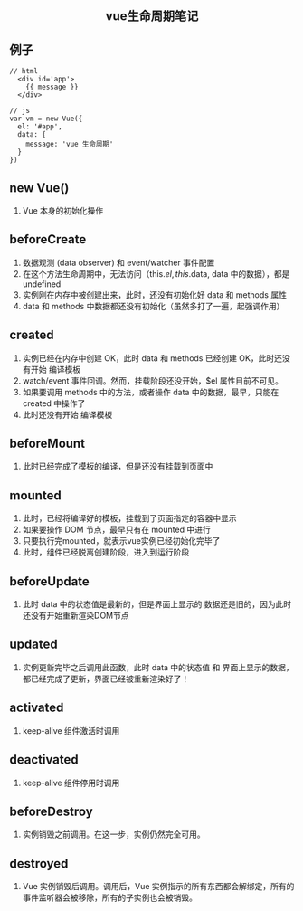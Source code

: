 <h2 align='center'>vue生命周期笔记</h2>

## 例子

```
// html
  <div id='app'>
    {{ message }}
  </div>

// js
var vm = new Vue({
  el: '#app',
  data: {
    message: 'vue 生命周期'
  }
})
```

## new Vue()

1. Vue 本身的初始化操作

## beforeCreate

1. 数据观测 (data observer) 和 event/watcher 事件配置
2. 在这个方法生命周期中，无法访问（this.$el, this.$data, data 中的数据），都是 undefined
3. 实例刚在内存中被创建出来，此时，还没有初始化好 data 和 methods 属性
4. data 和 methods 中数据都还没有初始化（虽然多打了一遍，起强调作用）

## created

1. 实例已经在内存中创建 OK，此时 data 和 methods 已经创建 OK，此时还没有开始 编译模板
2. watch/event 事件回调。然而，挂载阶段还没开始，\$el 属性目前不可见。
3. 如果要调用 methods 中的方法，或者操作 data 中的数据，最早，只能在 created 中操作了
4. 此时还没有开始 编译模板

## beforeMount

1. 此时已经完成了模板的编译，但是还没有挂载到页面中

## mounted

1. 此时，已经将编译好的模板，挂载到了页面指定的容器中显示
2. 如果要操作 DOM 节点，最早只有在 mounted 中进行
3. 只要执行完mounted，就表示vue实例已经初始化完毕了
4. 此时，组件已经脱离创建阶段，进入到运行阶段

## beforeUpdate

1. 此时 data 中的状态值是最新的，但是界面上显示的 数据还是旧的，因为此时还没有开始重新渲染DOM节点

## updated

1. 实例更新完毕之后调用此函数，此时 data 中的状态值 和 界面上显示的数据，都已经完成了更新，界面已经被重新渲染好了！

## activated

1. keep-alive 组件激活时调用

## deactivated

1. keep-alive 组件停用时调用

## beforeDestroy

1. 实例销毁之前调用。在这一步，实例仍然完全可用。

## destroyed

1. Vue 实例销毁后调用。调用后，Vue 实例指示的所有东西都会解绑定，所有的事件监听器会被移除，所有的子实例也会被销毁。
